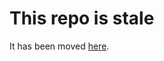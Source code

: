 # This repo is stale

It has been moved [here](https://gitlab.wigner.hu/bamer.balazs/numerical-simulate-mirage).
